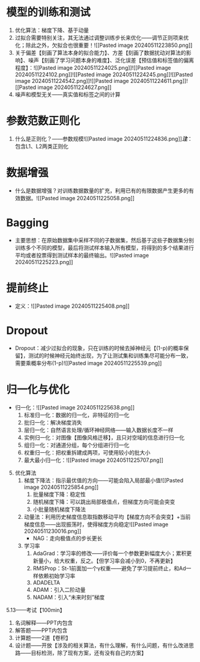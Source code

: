 # 模型的训练和测试
1. 优化算法：梯度下降、基于动量
2. 过拟合需要特别关注，其无法通过调整训练步长来优化——调节正则项来优化；除此之外，欠拟合也很重要！![[Pasted image 20240511223850.png]]
3. 关于偏差【刻画了算法本身的拟合能力】、方差【刻画了数据扰动对算法的影响】、噪声【刻画了学习问题本身的难度】、泛化误差【预估值和标签值的偏离程度】：![[Pasted image 20240511224025.png]]![[Pasted image 20240511224102.png]]![[Pasted image 20240511224245.png]]![[Pasted image 20240511224542.png]]![[Pasted image 20240511224611.png]]![[Pasted image 20240511224627.png]]
4. 噪声和模型无关——真实值和标签之间的计算

# 参数范数正则化
1. 什么是正则化？——参数规模![[Pasted image 20240511224836.png]]***注***：包含L1、L2两类正则化

# 数据增强
* 什么是数据增强？对训练数据数量的扩充，利用已有的有限数据产生更多的有效数据。![[Pasted image 20240511225058.png]]
# Bagging
* 主要思想：在原始数据集中采样不同的子数据集，然后基于这些子数据集分别训练多个不同的模型，最后将测试样本输入所有模型，将得到的多个结果进行平均或者投票得到测试样本的最终输出。![[Pasted image 20240511225223.png]]
# 提前终止
* 定义：![[Pasted image 20240511225408.png]]
# Dropout
* Dropout：减少过拟合的现象，只在训练的时候去掉神经元【(1-p)的概率保留】，测试的时候神经元始终出现，为了让测试集和训练集尽可能分布一致，需要乘概率分布(1-p)![[Pasted image 20240511225539.png]]
# 归一化与优化
* 归一化：![[Pasted image 20240511225638.png]]
	1. 标准归一化：数据的归一化，非特征的归一化
	2. 批归一化：解决梯度消失
	3. 层归一化：自然语言处理/循环神经网络——输入数据长度不一样
	4. 实例归一化：对图像【图像风格迁移】，且只对空域的信息进行归一化
	5. 组归一化：对通道分组，每个分组进行归一化
	6. 权重归一化：把权重拆建成两项，可使用较小的批大小
	7. 最大最小归一化：![[Pasted image 20240511225707.png]]

5. 优化算法
	1. 梯度下降法：指示最优值的方向——可能会陷入局部最小值![[Pasted image 20240511225854.png]]
		1. 批量梯度下降：稳定性
		2. 随机梯度下降：可以跳出局部极值点，但梯度方向可能会突变
		3. 小批量随机梯度下降法
	2. 动量法：利用历史梯度信息取指数移动平均【梯度方向不会突变】+当前梯度信息——出现振荡时，使得梯度方向稳定![[Pasted image 20240511230016.png]]
		* NAG：走向极值点的步长更长
	3. 学习率
		1. AdaGrad：学习率的修改——评价每一个参数更新幅度大小；累积更新量小，给大权重，反之。【但学习率会减小到0，不再更新】
		2. RMSProp：St-1前面加一个γ权重——避免了学习提前终止，和Ad一样依赖初始学习率
		3. ADADELTA
		4. ADAM：引入二阶动量
		5. NADAM：引入“未来时刻”梯度


5.13——考试【100min】
1. 名词解释——PPT内包含
2. 解答题——PPT内包含
3. 计算题——2道【卷积】
4. 设计题——开放【涉及的相关算法，有什么理解，有什么问题，有什么改进思路——目标检测，除了现有方案，还有没有自己的方案】
